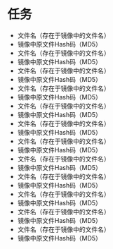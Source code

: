 # 任务
- 文件名（存在于镜像中的文件名）
- 镜像中原文件Hash码（MD5）
- 文件名（存在于镜像中的文件名）
- 镜像中原文件Hash码（MD5）
- 文件名（存在于镜像中的文件名）
- 镜像中原文件Hash码（MD5）
- 文件名（存在于镜像中的文件名）
- 镜像中原文件Hash码（MD5）
- 文件名（存在于镜像中的文件名）
- 镜像中原文件Hash码（MD5）
- 文件名（存在于镜像中的文件名）
- 镜像中原文件Hash码（MD5）
- 文件名（存在于镜像中的文件名）
- 镜像中原文件Hash码（MD5）
- 文件名（存在于镜像中的文件名）
- 镜像中原文件Hash码（MD5）
- 文件名（存在于镜像中的文件名）
- 镜像中原文件Hash码（MD5）
- 文件名（存在于镜像中的文件名）
- 镜像中原文件Hash码（MD5）
- 文件名（存在于镜像中的文件名）
- 镜像中原文件Hash码（MD5）
- 文件名（存在于镜像中的文件名）
- 镜像中原文件Hash码（MD5）